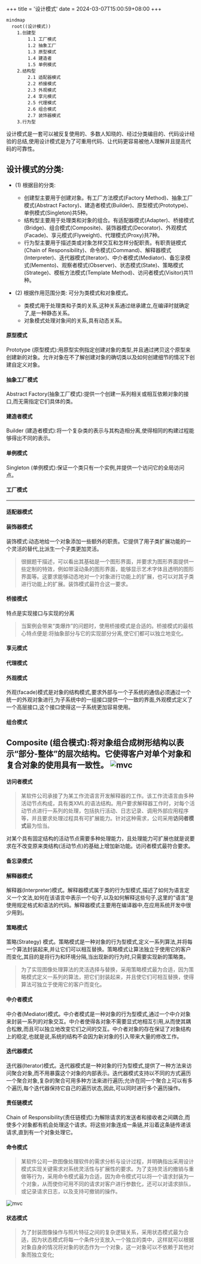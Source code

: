+++
title = '设计模式'
date = 2024-03-07T15:00:59+08:00
+++


```mermaid
mindmap
  root((设计模式))
    1.创建型
        1.1 工厂模式
        1.2 抽象工厂
        1.3 原型模式
        1.4 建造者
        1.5 单例模式
    2.结构型
        2.1 适配器模式
        2.2 桥接模式
        2.3 外观模式
        2.4 享元模式
        2.5 代理模式
        2.6 组合模式
        2.7 装饰器模式
    3.行为型
```

设计模式是一套可以被反复使用的、多数人知晓的、经过分类编目的、代码设计经验的总结,使用设计模式是为了可重用代码、让代码更容易被他人理解并且提高代码的可靠性。

## 设计模式的分类:
- (1) 根据目的分类:
    * 创建型主要用于创建对象。有工厂方法模式(Factory Method)、抽象工厂模式(Abstract Factory)、建造者模式(Builder)、原型模式(Prototype)、单例模式(Singleton)共5种。
    * 结构型主要用于处理类和对象的组合。有适配器模式(Adapter)、桥接模式(Bridge)、组合模式(Composite)、装饰器模式(Decorator)、外观模式(Facade)、享元模式(Flyweight)、代理模式(Proxy)共7种。
    * 行为型主要用于描述类或对象怎样交互和怎样分配职责。有职责链模式(Chain of Responsibility)、命令模式(Command)、解释器模式(Interpreter)、迭代器模式(Iterator)、中介者模式(Mediator)、备忘录模式(Memento)、观察者模式(Observer)、状态模式(State)、策略模式(Stratege)、模板方法模式(Template Method)、访问者模式(Visitor)共11种。

- (2) 根据作用范围分类:
    可分为类模式和对象模式。
    * 类模式用于处理类和子类的关系,这种关系通过继承建立,在编译时就确定了,是一种静态关系。
    * 对象模式处理对象间的关系,具有动态关系。

#### 原型模式
Prototype (原型模式):用原型实例指定创建对象的类型,并且通过拷贝这个原型来创建新的对象。允许对象在不了解创建对象的确切类以及如何创建细节的情况下创建自定义对象。

#### 抽象工厂模式
Abstract Factory(抽象工厂模式):提供一个创建一系列相关或相互依赖对象的接口,而无需指定它们具体的类。

#### 建造者模式
Builder (建造者模式):将一个复杂类的表示与其构造相分离,使得相同的构建过程能够得出不同的表示。

#### 单例模式
Singleton (单例模式):保证一个类只有一个实例,并提供一个访问它的全局访问点。

#### 工厂模式

--------------------------------------

#### 适配器模式

#### 装饰器模式
装饰模式:动态地给一个对象添加一些额外的职责。它提供了用子类扩展功能的一个灵活的替代,比派生一个子类更加灵活。
> 很据题干描述，可以看出其基础是一个图形界面，并要求为图形界面提供一些定制的特效，例如带滚动条的图形界面，能够显示艺术字体且透明的图形界面等。这要求能够动态地对一个对象进行功能上的扩展，也可以对其子类进行功能上的扩展。装饰模式最符合这一要求。

#### 桥接模式
特点是实现接口与实现的分离
> 当案例会带来“类爆炸”的问题时，使用桥接模式是合适的。桥接模式的最核心特点便是:将抽象部分与它的实现部分分离,使它们都可以独立地变化。

#### 享元模式

#### 代理模式

#### 外观模式
外观(facade)模式是对象的结构模式,要求外部与一个子系统的通信必须通过一个统一的外观对象进行,为子系统中的一组接口提供一个一致的界面,外观模式定义了一个高层接口,这个接口使得这一子系统更加容易使用。

#### 组合模式
Composite (组合模式):将对象组合成树形结构以表示“部分-整体”的层次结构。它使得客户对单个对象和复合对象的使用具有一致性。
![mvc](../../../images/content/ruankao/composite_pattern.png)
--------------------------------------

#### 访问者模式
> 某软件公司承接了为某工作流语言开发解释器的工作。该工作流语言由多种活动节点构成，具有类XML的语法结构。用户要求解释器工作时，对每个活动节点进行一系列的处理，包括执行活动、日志记录、调用外部应用程序等，并且要求处理过程具有可扩展能力。针对这种需求，公司采用**访问者模式**最为恰当。

对某个具有固定结构的活动节点需要多种处理能力，且处理能力可扩展也就是说要求在不改变原来类结构(活动节点)的基础上增加新功能。访问者模式最符合要求。

#### 备忘录模式

#### 解释器模式
解释器(Interpreter)模式。解释器模式属于类的行为型模式,描述了如何为语言定义一个文法,如何在该语言中表示一个句子,以及如何解释这些句子,这里的“语言”是使用规定格式和语法的代码。解释器模式主要用在编译器中,在应用系统开发中很少用到。

#### 策略模式
策略(Strategy) 模式。策略模式是一种对象的行为型模式,定义一系列算法,并将每一个算法封装起来,并让它们可以相互替换。策略模式让算法独立于使用它的客户而变化,其目的是将行为和环境分隔,当出现新的行为时,只需要实现新的策略类。
> 为了实现图像处理算法的灵活选择与替换，采用策略模式最为合适，因为策略模式定义一系列的算法，把它们封装起来，并且使它们可相互替换，使得算法可独立于使用它的客户而变化。

#### 中介者模式
中介者(Mediator)模式。中介者模式是一种对象的行为型模式,通过一个中介对象来封装一系列的对象交互。中介者使得各对象不需要显式地相互引用,从而使其耦合松散,而且可以独立地改变它们之间的交互。中介者对象的存在保证了对象结构上的稳定,也就是说,系统的结构不会因为新对象的引入带来大量的修改工作。

#### 迭代器模式
迭代器(Iterator)模式。迭代器模式是一种对象的行为型模式,提供了一种方法来访问聚合对象,而不用暴露这个对象的内部表示。迭代器模式支持以不同的方式遍历一个聚合对象,复杂的聚合可用多种方法来进行遍历;允许在同一个聚合上可以有多个遍历,每个迭代器保持它自己的遍历状态,因此,可以同时进行多个遍历操作。


#### 责任链模式
Chain of Responsibility(责任链模式):为解除请求的发送者和接收者之间耦合,而使多个对象都有机会处理这个请求。将这些对象连成一条链,并沿着这条链传递该请求,直到有一个对象处理它。


#### 命令模式
> 某软件公司一款图像处理软件的需求分析与设计过程，并明确指出采用设计模式实现关键需求对系统灵活性与扩展性的要求。为了支持灵活的撤销与重做等行为，采用命令模式最为合适，因为命令模式可以将一个请求封装为一个对象，从而使你可用不同的请求对客户进行参数化，还可以对请求排队，或记录请求日志，以及支持可撤销的操作。

![mvc](../../../images/content/ruankao/command_pattern.png)

#### 状态模式
> 为了封装图像操作与照片特征之间的复杂逻辑关系，采用状态模式最为合适，因为状态模式将每一个条件分支放入一个独立的类中，这样就可以根据对象自身的情况将对象的状态作为一个对象，这一对象可以不依赖于其他对象而独立变化;